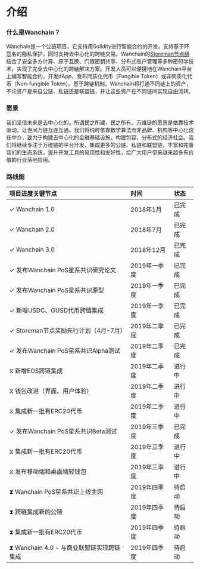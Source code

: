 # 介绍  

### 什么是Wanchain？
Wanchain是一个公链项目，它支持用Solidity进行智能合约的开发，支持基于环签名的隐私保护，同时支持去中心化的跨链交易。Wanchain的[Storeman节点组](technology/storeman.md)结合了安全多方计算、原子互换、门限密钥共享、分布式账户管理等多种密码学技术，实现了完全去中心化的跨链解决方案。开发人员可以便捷地在Wanchain平台上编写智能合约，开发dApp，发布同质化代币（Fungible Token）或非同质化代币（Non-fungible Token）。基于跨链机制，Wanchain将打通不同链上的资产，不论资产是来自公链、私链还是联盟链，并让这些资产在不同链间实现自由流转。

### 愿景

我们坚信未来是去中心化的。所谓民之所建，民之所有。万维链的愿景是依靠技术驱动，让世间万链互连互通。我们将纯粹依靠数学算法而非品牌、机构等中心化信任中介，致力于构建去中心化的金融基础设施，构建包容、分布式的经济社会。我们将继续专注于万维链的平台开发，集成更多的公链、私链和联盟链，丰富和完善我们的生态系统，提升开发工具的易用性和友好性，给广大用户带来越来越多有价值的行业落地应用。 

### 路线图

|**项目进度关键节点**|**时间**|**状态**| 
|:---|:---|:---|
|✓ Wanchain 1.0|2018年1月|已完成|   
|✓ Wanchain 2.0|2018年7月|已完成|   
|✓ Wanchain 3.0|2018年12月|已完成|   
|✓ 发布Wanchain PoS星系共识研究论文|2019年一季度|已完成|   
|✓ 发布Wanchain PoS星系共识原型|2019年一季度|已完成|   
|✓ 新增USDC、GUSD代币跨链集成|2019年一季度|已完成|   
|✓ Storeman节点奖励先行计划（4月-7月）|2019年二季度|已完成|  
|✓ 发布Wanchain PoS星系共识Alpha测试|2019年二季度|已完成| 
|⧖ 新增EOS跨链集成|2019年二季度|进行中| 
|⧖ 钱包改进（界面、用户体验）|2019年二季度|进行中| 
|⧖ 集成新一批有ERC20代币|2019年二季度|进行中|
|✓ 发布Wanchain PoS星系共识Beta测试|2019年三季度|已完成|
|⧖ 集成新一批有ERC20代币|2019年三季度|进行中|
|⧖ 发布移动端和桌面端轻钱包|2019年三季度|进行中|
|⧗ Wanchain PoS星系共识上线主网|2019年四季度|待启动|
|⧗ 跨链集成新的公链|2019年四季度|待启动|
|⧗ 集成新一批有ERC20代币|2019年四季度|待启动|
|⧗ Wanchain 4.0 - 与商业联盟链实现跨链集成|2019年四季度|待启动|


